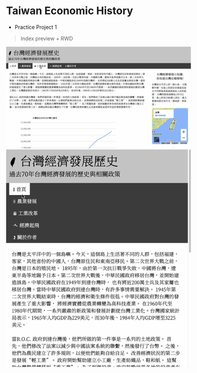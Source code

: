 # Taiwan Economic History

- Practice Project 1

> Index preview + RWD

![image](https://github.com/THELEESO/tweco/blob/main/tweco_review.gif?raw=true)
![image](https://github.com/THELEESO/tweco/blob/main/tweco_RWD.gif?raw=true)
